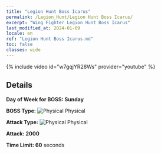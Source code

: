 ```yaml
---
title: "Legion Hunt Boss Icarus"
permalink: /Legion_Hunt/Legion Hunt Boss Icarus/
excerpt: "Wing Fighter Legion Hunt Boss Icarus"
last_modified_at: 2024-01-09
locale: en
ref: "Legion Hunt Boss Icarus.md"
toc: false
classes: wide
---
```



{% include video id="w7gqjYR28Ws" provider="youtube" %}

## Details

  **Day of Week for BOSS: Sunday**

  **BOSS Type:** ![Physical](/images/common_sx_icon9.png) Physical

  **Attack Type:** ![Physical](/images/common_sx_icon9.png) Physical

  **Attack: 2000**

  **Time Limit: 60** seconds

